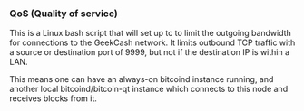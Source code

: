 ### QoS (Quality of service) ###

This is a Linux bash script that will set up tc to limit the outgoing bandwidth for connections to the GeekCash network. It limits outbound TCP traffic with a source or destination port of 9999, but not if the destination IP is within a LAN.

This means one can have an always-on bitcoind instance running, and another local bitcoind/bitcoin-qt instance which connects to this node and receives blocks from it.
